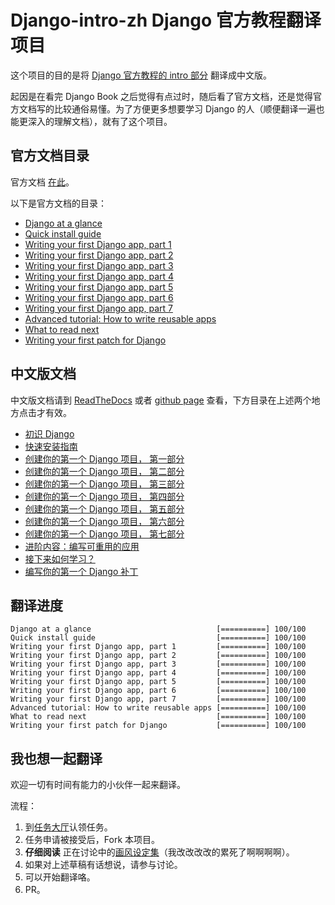 # Django-intro-zh Django 官方教程翻译项目

这个项目的目的是将 [Django 官方教程的 intro 部分][django-intro] 翻译成中文版。

起因是在看完 Django Book 之后觉得有点过时，随后看了官方文档，还是觉得官方文档写的比较通俗易懂。为了方便更多想要学习 Django 的人（顺便翻译一遍也能更深入的理解文档），就有了这个项目。

## 官方文档目录

官方文档 [在此][django-intro]。

以下是官方文档的目录：

- [Django at a glance][django-intro-glance]
- [Quick install guide][django-intro-install]
- [Writing your first Django app, part 1][django-intro-wyfda-1]
- [Writing your first Django app, part 2][django-intro-wyfda-2]
- [Writing your first Django app, part 3][django-intro-wyfda-3]
- [Writing your first Django app, part 4][django-intro-wyfda-4]
- [Writing your first Django app, part 5][django-intro-wyfda-5]
- [Writing your first Django app, part 6][django-intro-wyfda-6]
- [Writing your first Django app, part 7][django-intro-wyfda-7]
- [Advanced tutorial: How to write reusable apps][django-intro-reusableapp]
- [What to read next][django-intro-whatsnext]
- [Writing your first patch for Django][django-intro-pathch]

## 中文版文档

中文版文档请到 [ReadTheDocs][rtd-url] 或者 [github page][gh-url] 查看，下方目录在上述两个地方点击才有效。

- [初识 Django](glance.md)
- [快速安装指南](install.md)
- [创建你的第一个 Django 项目， 第一部分](part1.md)
- [创建你的第一个 Django 项目， 第二部分](part2.md)
- [创建你的第一个 Django 项目， 第三部分](part3.md)
- [创建你的第一个 Django 项目， 第四部分](part4.md)
- [创建你的第一个 Django 项目， 第五部分](part5.md)
- [创建你的第一个 Django 项目， 第六部分](part6.md)
- [创建你的第一个 Django 项目， 第七部分](part7.md)
- [进阶内容：编写可重用的应用](reusable_app.md)
- [接下来如何学习？](whats_next.md)
- [编写你的第一个 Django 补丁](patch.md)

## 翻译进度

```text
Django at a glance                            [==========] 100/100
Quick install guide                           [==========] 100/100
Writing your first Django app, part 1         [==========] 100/100
Writing your first Django app, part 2         [==========] 100/100
Writing your first Django app, part 3         [==========] 100/100
Writing your first Django app, part 4         [==========] 100/100
Writing your first Django app, part 5         [==========] 100/100
Writing your first Django app, part 6         [==========] 100/100
Writing your first Django app, part 7         [==========] 100/100
Advanced tutorial: How to write reusable apps [==========] 100/100
What to read next                             [==========] 100/100
Writing your first patch for Django           [==========] 100/100
```

## 我也想一起翻译

欢迎一切有时间有能力的小伙伴一起来翻译。

流程：

1. 到[任务大厅](https://github.com/7sDream/django-intro-zh/issues/1)认领任务。
2. 任务申请被接受后，Fork 本项目。
3. **仔细阅读** 正在讨论中的[画风设定集](https://github.com/7sDream/django-intro-zh/issues/2)（我改改改改的累死了啊啊啊啊）。
4. 如果对上述草稿有话想说，请参与讨论。
5. 可以开始翻译咯。
6. PR。

 [django-intro]: https://docs.djangoproject.com/en/1.11/intro/
 [django-intro-glance]: https://docs.djangoproject.com/en/1.11/intro/overview/
 [django-intro-install]: https://docs.djangoproject.com/en/1.11/intro/install/
 [django-intro-wyfda-1]: https://docs.djangoproject.com/en/1.11/intro/tutorial01/
 [django-intro-wyfda-2]: https://docs.djangoproject.com/en/1.11/intro/tutorial02/
 [django-intro-wyfda-3]: https://docs.djangoproject.com/en/1.11/intro/tutorial03/
 [django-intro-wyfda-4]: https://docs.djangoproject.com/en/1.11/intro/tutorial04/
 [django-intro-wyfda-5]: https://docs.djangoproject.com/en/1.11/intro/tutorial05/
 [django-intro-wyfda-6]: https://docs.djangoproject.com/en/1.11/intro/tutorial06/
 [django-intro-wyfda-7]: https://docs.djangoproject.com/en/1.11/intro/tutorial07/
 [django-intro-reusableapp]: https://docs.djangoproject.com/en/1.11/intro/reusable-apps/
 [django-intro-whatsnext]: https://docs.djangoproject.com/en/1.11/intro/whatsnext/
 [django-intro-pathch]: https://docs.djangoproject.com/en/1.11/intro/contributing/

[rtd-url]: http://django-intro-zh.readthedocs.org/zh_CN/latest/
[gh-url]: http://7sdream.github.io/django-intro-zh/
